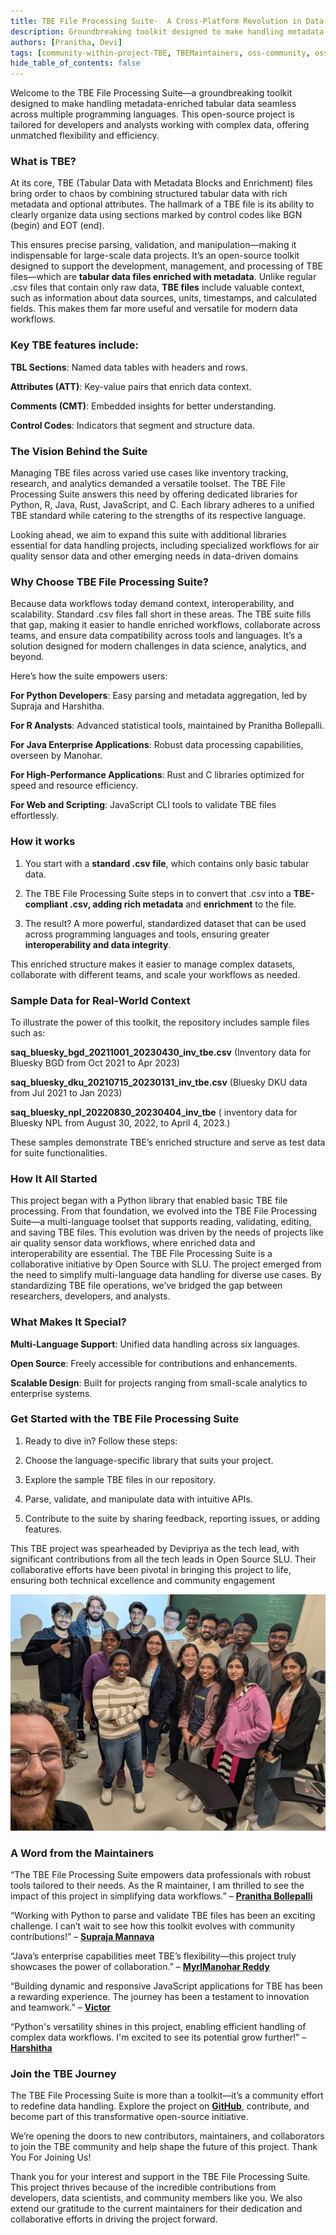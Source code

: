 ```yaml
---
title: TBE File Processing Suite-  A Cross-Platform Revolution in Data Handling
description: Groundbreaking toolkit designed to make handling metadata-enriched tabular data seamless across multiple programming languages
authors: [Pranitha, Devi]
tags: [community-within-project-TBE, TBEMaintainers, oss-community, oss-slu]
hide_table_of_contents: false
---
```


Welcome to the TBE File Processing Suite—a groundbreaking toolkit designed to make handling metadata-enriched tabular data seamless across multiple programming languages. This open-source project is tailored for developers and analysts working with complex data, offering unmatched flexibility and efficiency.

<!--truncate-->

### What is TBE?

At its core, TBE (Tabular Data with Metadata Blocks and Enrichment) files bring order to chaos by combining structured tabular data with rich metadata and optional attributes. The hallmark of a TBE file is its ability to clearly organize data using sections marked by control codes like BGN (begin) and EOT (end).

This ensures precise parsing, validation, and manipulation—making it indispensable for large-scale data projects.
It’s an open-source toolkit designed to support the development, management, and processing of TBE files—which are **tabular data files enriched with metadata**. Unlike regular .csv files that contain only raw data, **TBE files** include valuable context, such as information about data sources, units, timestamps, and calculated fields. This makes them far more useful and versatile for modern data workflows.

### Key TBE features include:

**TBL Sections**: Named data tables with headers and rows.

**Attributes (ATT)**: Key-value pairs that enrich data context.

**Comments (CMT)**: Embedded insights for better understanding.

**Control Codes**: Indicators that segment and structure data.

### The Vision Behind the Suite

Managing TBE files across varied use cases like inventory tracking, research, and analytics demanded a versatile toolset. The TBE File Processing Suite answers this need by offering dedicated libraries for Python, R, Java, Rust, JavaScript, and C. Each library adheres to a unified TBE standard while catering to the strengths of its respective language.

Looking ahead, we aim to expand this suite with additional libraries essential for data handling projects, including specialized workflows for air quality sensor data and other emerging needs in data-driven domains

### Why Choose TBE File Processing Suite?

Because data workflows today demand context, interoperability, and scalability. Standard .csv files fall short in these areas. The TBE suite fills that gap, making it easier to handle enriched workflows, collaborate across teams, and ensure data compatibility across tools and languages. It’s a solution designed for modern challenges in data science, analytics, and beyond.

Here’s how the suite empowers users:

**For Python Developers**: Easy parsing and metadata aggregation, led by Supraja and Harshitha.

**For R Analysts**: Advanced statistical tools, maintained by Pranitha Bollepalli.

**For Java Enterprise Applications**: Robust data processing capabilities, overseen by Manohar.

**For High-Performance Applications**: Rust and C libraries optimized for speed and resource efficiency.

**For Web and Scripting**: JavaScript CLI tools to validate TBE files effortlessly.

### How it works

1. You start with a **standard .csv file**, which contains only basic tabular data.

2. The TBE File Processing Suite steps in to convert that .csv into a **TBE-compliant .csv, adding rich metadata** and **enrichment** to the file.

3. The result? A more powerful, standardized dataset that can be used across programming languages and tools, ensuring greater **interoperability and data integrity**.

This enriched structure makes it easier to manage complex datasets, collaborate with different teams, and scale your workflows as needed.

### Sample Data for Real-World Context

To illustrate the power of this toolkit, the repository includes sample files such as:

**saq_bluesky_bgd_20211001_20230430_inv_tbe.csv** (Inventory data for Bluesky BGD from Oct 2021 to Apr 2023)

**saq_bluesky_dku_20210715_20230131_inv_tbe.csv** (Bluesky DKU data from Jul 2021 to Jan 2023)

**saq_bluesky_npl_20220830_20230404_inv_tbe** ( inventory data for Bluesky NPL from August 30, 2022, to April 4, 2023.)

These samples demonstrate TBE’s enriched structure and serve as test data for suite functionalities.

### How It All Started

This project began with a Python library that enabled basic TBE file processing. From that foundation, we evolved into the TBE File Processing Suite—a multi-language toolset that supports reading, validating, editing, and saving TBE files. This evolution was driven by the needs of projects like air quality sensor data workflows, where enriched data and interoperability are essential.
The TBE File Processing Suite is a collaborative initiative by Open Source with SLU. The project emerged from the need to simplify multi-language data handling for diverse use cases. By standardizing TBE file operations, we’ve bridged the gap between researchers, developers, and analysts.

### What Makes It Special?

**Multi-Language Support**: Unified data handling across six languages.

**Open Source**: Freely accessible for contributions and enhancements.

**Scalable Design**: Built for projects ranging from small-scale analytics to enterprise systems.

### Get Started with the TBE File Processing Suite

1. Ready to dive in? Follow these steps:

2. Choose the language-specific library that suits your project.

3. Explore the sample TBE files in our repository.

4. Parse, validate, and manipulate data with intuitive APIs.

5. Contribute to the suite by sharing feedback, reporting issues, or adding features.

This TBE project was spearheaded by Devipriya as the tech lead, with significant contributions from all the tech leads in Open Source SLU. Their collaborative efforts have been pivotal in bringing this project to life, ensuring both technical excellence and community engagement

![Tbe_Contributors](./tbe/Group_photo.jpg)

### A Word from the Maintainers

“The TBE File Processing Suite empowers data professionals with robust tools tailored to their needs. As the R maintainer, I am thrilled to see the impact of this project in simplifying data workflows.” – [**Pranitha Bollepalli**](https://github.com/BollepalliPranitha)

“Working with Python to parse and validate TBE files has been an exciting challenge. I can’t wait to see how this toolkit evolves with community contributions!” – [**Supraja Mannava**](https://github.com/suprajamannava17)

“Java’s enterprise capabilities meet TBE’s flexibility—this project truly showcases the power of collaboration.” – [**MyrlManohar Reddy**](https://github.com/yrlmanoharreddy)

“Building dynamic and responsive JavaScript applications for TBE has been a rewarding experience. The journey has been a testament to innovation and teamwork.” – [**Victor**](https://github.com/git-voo)

“Python's versatility shines in this project, enabling efficient handling of complex data workflows. I'm excited to see its potential grow further!” – [**Harshitha**](https://github.com/HarshithaThota)

### Join the TBE Journey

The TBE File Processing Suite is more than a toolkit—it’s a community effort to redefine data handling. Explore the project on [**GitHub**](https://github.com/oss-slu/tbe), contribute, and become part of this transformative open-source initiative.

We’re opening the doors to new contributors, maintainers, and collaborators to join the TBE community and help shape the future of this project.
Thank You For Joining Us!

Thank you for your interest and support in the TBE File Processing Suite. This project thrives because of the incredible contributions from developers, data scientists, and community members like you. We also extend our gratitude to the current maintainers for their dedication and collaborative efforts in driving the project forward.
